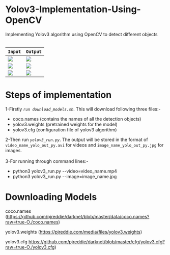 # Yolov3-Implementation-Using-OpenCV
Implementing Yolov3 algorithm using OpenCV to detect different objects<br><br>


| `Input` | `Output` |
| --- | --- |
| <img src="https://github.com/pranavmicro7/Yolov3-implementation-using-OpenCV/blob/master/images/input-1.jpeg"> | <img src="https://github.com/pranavmicro7/Yolov3-implementation-using-OpenCV/blob/master/images/output-1.jpg" >|<br>
| <img src="https://github.com/pranavmicro7/Yolov3-implementation-using-OpenCV/blob/master/images/input-3.jpeg"> | <img src="https://github.com/pranavmicro7/Yolov3-implementation-using-OpenCV/blob/master/images/output-3.jpg">|<br>
| <img src="https://github.com/pranavmicro7/Yolov3-implementation-using-OpenCV/blob/master/images/input-2.jpeg"> | <img src="https://github.com/pranavmicro7/Yolov3-implementation-using-OpenCV/blob/master/images/output-2.jpg" >|<br>


# Steps of implementation
1-Firstly <i>`run download_models.sh`</i>. This will download following three files:-
<ul style="list-style-type:disc;">
  <li>coco.names (contains the names of all the detection objects)</li>
  <li>yolov3.weights (pretrained weights for the model)</li>
  <li>yolov3.cfg (configuration file of yolov3 algorithm)</li>
</ul>  


2-Then run <i>`yolov3_run.py`</i>. The output will be stored in the format of `video_name_yolo_out_py.avi` for videos and `image_name_yolo_out_py.jpg` for images.<br><br>
3-For running through command lines:-
<ul style="list-style-type:disc;">
  <li>python3 yolov3_run.py --video=video_name.mp4</li>
  <li>python3 yolov3_run.py --image=image_name.jpg </li>
</ul> 

# Downloading Models

coco.names (https://github.com/pjreddie/darknet/blob/master/data/coco.names?raw=true-O./coco.names)

yolov3.weights (https://pjreddie.com/media/files/yolov3.weights)

yolov3.cfg https://github.com/pjreddie/darknet/blob/master/cfg/yolov3.cfg?raw=true-O./yolov3.cfg)
 

